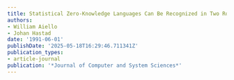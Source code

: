 ```yaml
---
title: Statistical Zero-Knowledge Languages Can Be Recognized in Two Rounds
authors:
- William Aiello
- Johan Hastad
date: '1991-06-01'
publishDate: '2025-05-18T16:29:46.711341Z'
publication_types:
- article-journal
publication: '*Journal of Computer and System Sciences*'
---
```

